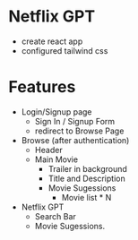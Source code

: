 # Netflix GPT

- create react app
- configured tailwind css

# Features
 - Login/Signup page
   - Sign In / Signup Form
   - redirect to Browse Page
 - Browse (after authentication)
   - Header
   - Main Movie
      - Trailer in background
      - Title and Description
      - Movie Sugessions
         - Movie list * N
  - Netflix GPT
    - Search Bar
    - Movie Sugessions.
